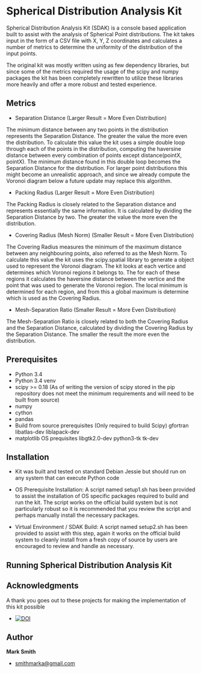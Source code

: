 Spherical Distribution Analysis Kit
======

Spherical Distribution Analysis Kit (SDAK) is a console based application built to assist with the analysis of Spherical Point distributions. The kit takes input in the form of a CSV file with X, Y, Z coordinates and calculates a number of metrics to determine the uniformity of the distribution of the input points.

The original kit was mostly written using as few dependency libraries, but since some of the metrics required the usage of the scipy and numpy packages the kit has been completely rewritten to utilize these libraries more heavily and offer a more robust and tested experience.

Metrics
-------------
* Separation Distance (Larger Result = More Even Distribution)
	
The minimum distance between any two points in the distribution represents the Separation Distance. The greater the value the more even the distribution. To calculate this value the kit uses a simple double loop through each of the points in the distribution, computing the haversine distance between every combination of points except distance(pointX, pointX). The minimum distance found in this double loop becomes the Separation Distance for the distribution. For larger point distributions this might become an unrealistic approach, and since we already compute the Voronoi diagram below a future update may replace this algorithm.

* Packing Radius (Larger Result = More Even Distribution)
	
The Packing Radius is closely related to the Separation distance and represents essentially the same information. It is calculated by dividing the Separation Distance by two. The greater the value the more even the distribution.

* Covering Radius (Mesh Norm) (Smaller Result = More Even Distribution)

The Covering Radius measures the minimum of the maximum distance between any neighbouring points, also referred to as the Mesh Norm. To calculate this value the kit uses the scipy.spatial library to generate a object used to represent the Voronoi diagram. The kit looks at each vertice and determines which Voronoi regions it belongs to. The for each of these regions it calculates the haversine distance between the vertice and the point that was used to generate the Voronoi region. The local minimum is determined for each region, and from this a global maximum is determine which is used as the Covering Radius.

* Mesh-Separation Ratio (Smaller Result = More Even Distribution)

The Mesh-Separation Ratio is closely related to both the Covering Radius and the Separation Distance, calculated by dividing the Covering Radius by the Separation Distance. The smaller the result the more even the distribution. 



Prerequisites
-------------
* Python 3.4
* Python 3.4 venv
* scipy >= 0.18 (As of writing the version of scipy stored in the pip repository does not meet the minimum requirements and will need to be built from source)
* numpy
* cython
* pandas
* Build from source prerequisites (Only required to build Scipy)
	gfortran
	libatlas-dev 
	liblapack-dev 
* matplotlib OS prequisites
	libgtk2.0-dev 
	python3-tk 
	tk-dev

Installation
-------------
* Kit was built and tested on standard Debian Jessie but should run on any system that can execute Python code
* OS Prerequisite Installation: A script named setup1.sh has been provided to assist the installation of OS specific packages required to build and run the kit. The script works on the official build system but is not particularly robust so it is recommended that you review the script and perhaps manually install the necessary packages.

* Virtual Environment / SDAK Build: A script named setup2.sh has been provided to assist with this step, again it works on the official build system to cleanly install from a fresh copy of source by users are encouraged to review and handle as necessary.


Running Spherical Distribution Analysis Kit
------





Acknowledgments
------
A thank you goes out to these projects for making the implementation of this kit possible

+ [![DOI](https://zenodo.org/badge/6247/tylerjereddy/py_sphere_Voronoi.svg)](http://dx.doi.org/10.5281/zenodo.13688)

Author
------
**Mark Smith**

+ smithmarka@gmail.com


